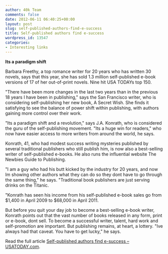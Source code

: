 ```yaml
---
author: 40k Team
comments: false
date: 2012-06-11 06:40:25+00:00
layout: post
slug: self-published-authors-find-e-success
title: Self-published authors find e-success
wordpress_id: 13547
categories:
- Interesting links
---
```


**Its a paradigm shift**

Barbara Freethy, a top romance writer for 20 years who has written 30 novels, says that this year, she has sold 1.3 million self-published e-book versions of 17 of her out-of-print novels. Nine hit USA TODAYs top 150.

"There have been more changes in the last two years than in the previous 18 years I have been in publishing," says the San Francisco writer, who is considering self-publishing her new book, A Secret Wish. She finds it satisfying to see the balance of power shift within publishing, with authors gaining more control over their work.

"Its a paradigm shift and a revolution," says J.A. Konrath, who is considered the guru of the self-publishing movement. "Its a huge win for readers," who now have easier access to more writers from around the world, he says.

Konrath, 41, who had modest success writing mysteries published by several traditional publishers who still publish him, is now also a best-selling writer of self-published e-books. He also runs the influential website The Newbies Guide to Publishing.

"I am a guy who had his butt kicked by the industry for 20 years, and now Im showing other authors what they can do so they dont have to go through the same thing," he says. "Traditional book publishers are just serving drinks on the Titanic.

"Konrath has seen his income from his self-published e-book sales go from $1,400 in April 2009 to $68,000 in April 2011.

But before you quit your day job to become a best-selling e-book writer, Konrath points out that the vast number of books released in any form, print or e-book, dont sell. To become a successful writer, talent, hard work and self-promotion are important. But publishing remains, at heart, a lottery. "Ive always had that caveat. You have to get lucky," he says.

Read the full article [Self-published authors find e-success – USATODAY.com](http://www.usatoday.com/life/books/news/story/2011-12-14/self-published-authors-ebooks/51851058/1).
